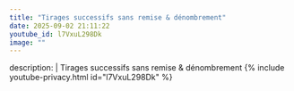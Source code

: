 ```yaml
---
title: "Tirages successifs sans remise & dénombrement"
date: 2025-09-02 21:11:22 
youtube_id: l7VxuL298Dk
image: ""
---
```

description: |
  Tirages successifs sans remise & dénombrement
{% include youtube-privacy.html id="l7VxuL298Dk" %}
